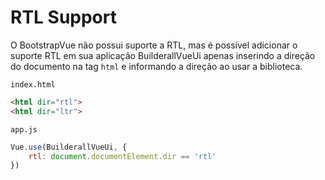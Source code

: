 # RTL Support

O BootstrapVue não possui suporte a RTL, mas é possível adicionar o suporte RTL em sua aplicação BuilderallVueUi apenas inserindo a direção do documento na tag `html` e informando a direção ao usar a biblioteca.

`index.html`
```html
<html dir="rtl">
<html dir="ltr">
```

`app.js`
```js
Vue.use(BuilderallVueUi, {
	rtl: document.documentElement.dir == 'rtl'
})
```